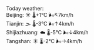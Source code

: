 Today weather:  
Beijing: ☀️   🌡️+1°C 🌬️↖7km/h  
Tianjin: 🌫  🌡️-3°C 🌬️↑4km/h  
Shijiazhuang: ☁️   🌡️-5°C 🌬️↓4km/h  
Tangshan: ☀️   🌡️-2°C 🌬️→4km/h  
